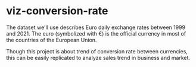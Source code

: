 # viz-conversion-rate
The dataset we'll use describes Euro daily exchange rates between 1999 and 2021. The euro (symbolized with €) is the official currency in most of the countries of the European Union.

Though this project is about trend of conversion rate between currencies, this can be easily replicated to analyze sales trend in business and market.
